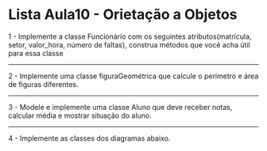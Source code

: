 # Lista Aula10 - Orietação a Objetos

1 - Implemente a classe Funcionário com os seguintes atributos(matrícula, setor, valor_hora, número de faltas),  construa métodos que você acha útil para essa classe

---

2 - Implemente  uma classe figuraGeométrica que calcule o perímetro e área de figuras diferentes. 

---
3 - Modele e implemente uma classe Aluno que deve receber notas, calcular média e mostrar situação do aluno.

---
4 - Implemente as classes dos diagramas abaixo.

